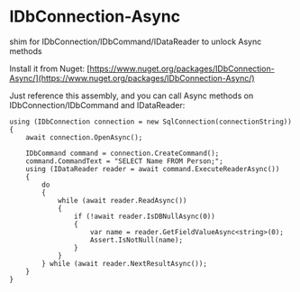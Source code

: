 # IDbConnection-Async
shim for IDbConnection/IDbCommand/IDataReader to unlock Async methods

Install it from Nuget:
[https://www.nuget.org/packages/IDbConnection-Async/](https://www.nuget.org/packages/IDbConnection-Async/)

Just reference this assembly, and you can call Async methods on IDbConnection/IDbCommand and IDataReader:

```
using (IDbConnection connection = new SqlConnection(connectionString))
{
    await connection.OpenAsync();

    IDbCommand command = connection.CreateCommand();
    command.CommandText = "SELECT Name FROM Person;";
    using (IDataReader reader = await command.ExecuteReaderAsync())
    {
        do
        {
            while (await reader.ReadAsync())
            {
                if (!await reader.IsDBNullAsync(0))
                {
                    var name = reader.GetFieldValueAsync<string>(0);
                    Assert.IsNotNull(name);
                }
            }
        } while (await reader.NextResultAsync());
    }
}
```



